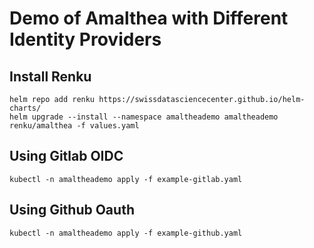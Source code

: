 # Demo of Amalthea with Different Identity Providers

## Install Renku
```
helm repo add renku https://swissdatasciencecenter.github.io/helm-charts/
helm upgrade --install --namespace amaltheademo amaltheademo renku/amalthea -f values.yaml
```

## Using Gitlab OIDC
```
kubectl -n amaltheademo apply -f example-gitlab.yaml
```

## Using Github Oauth
```
kubectl -n amaltheademo apply -f example-github.yaml
```

